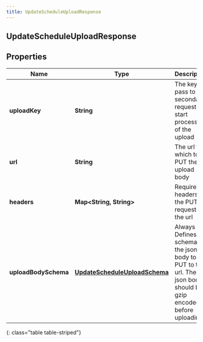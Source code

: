 ```yaml
---
title: UpdateScheduleUploadResponse
---
```


## UpdateScheduleUploadResponse

## Properties

| Name                 | Type                                                                                 | Description                                                                                                                  | Notes      |
| -------------------- | ------------------------------------------------------------------------------------ | ---------------------------------------------------------------------------------------------------------------------------- | ---------- |
| **uploadKey**        | <!----><!---->**String**<!---->                                                      | The key to pass to the secondary request to start processing of the upload                                                   | [optional] |
| **url**              | <!----><!---->**String**<!---->                                                      | The url to which to PUT the upload body                                                                                      | [optional] |
| **headers**          | <!----><!---->**Map&lt;String, String&gt;**<!---->                                   | Required headers for the PUT request to the url                                                                              | [optional] |
| **uploadBodySchema** | <!----><!---->[**UpdateScheduleUploadSchema**](UpdateScheduleUploadSchema.md)<!----> | Always null. Defines the schema of the json body to be PUT to the url. The json body should be gzip encoded before uploading | [optional] |

{: class="table table-striped"}
